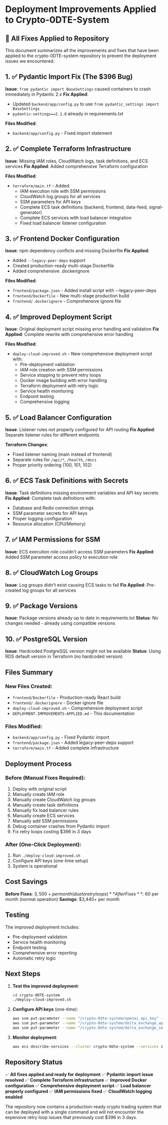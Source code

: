 # Deployment Improvements Applied to Crypto-0DTE-System

## 🎯 All Fixes Applied to Repository

This document summarizes all the improvements and fixes that have been applied to the crypto-0DTE-system repository to prevent the deployment issues we encountered.

## 1. ✅ Pydantic Import Fix (The $396 Bug)

**Issue**: `from pydantic import BaseSettings` caused containers to crash immediately in Pydantic 2.x
**Fix Applied**: 
- Updated `backend/app/config.py` to use `from pydantic_settings import BaseSettings`
- `pydantic-settings==2.1.0` already in requirements.txt

**Files Modified**:
- `backend/app/config.py` - Fixed import statement

## 2. ✅ Complete Terraform Infrastructure

**Issue**: Missing IAM roles, CloudWatch logs, task definitions, and ECS services
**Fix Applied**: Added comprehensive Terraform configuration

**Files Modified**:
- `terraform/main.tf` - Added:
  - IAM execution role with SSM permissions
  - CloudWatch log groups for all services
  - SSM parameters for API keys
  - Complete ECS task definitions (backend, frontend, data-feed, signal-generator)
  - Complete ECS services with load balancer integration
  - Fixed load balancer listener configuration

## 3. ✅ Frontend Docker Configuration

**Issue**: npm dependency conflicts and missing Dockerfile
**Fix Applied**: 
- Added `--legacy-peer-deps` support
- Created production-ready multi-stage Dockerfile
- Added comprehensive .dockerignore

**Files Modified**:
- `frontend/package.json` - Added install script with --legacy-peer-deps
- `frontend/Dockerfile` - New multi-stage production build
- `frontend/.dockerignore` - Comprehensive ignore file

## 4. ✅ Improved Deployment Script

**Issue**: Original deployment script missing error handling and validation
**Fix Applied**: Complete rewrite with comprehensive error handling

**Files Modified**:
- `deploy-cloud-improved.sh` - New comprehensive deployment script with:
  - Pre-deployment validation
  - IAM role creation with SSM permissions
  - Service stopping to prevent retry loops
  - Docker image building with error handling
  - Terraform deployment with retry logic
  - Service health monitoring
  - Endpoint testing
  - Comprehensive logging

## 5. ✅ Load Balancer Configuration

**Issue**: Listener rules not properly configured for API routing
**Fix Applied**: Separate listener rules for different endpoints

**Terraform Changes**:
- Fixed listener naming (main instead of frontend)
- Separate rules for `/api/*`, `/health`, `/docs`
- Proper priority ordering (100, 101, 102)

## 6. ✅ ECS Task Definitions with Secrets

**Issue**: Task definitions missing environment variables and API key secrets
**Fix Applied**: Complete task definitions with:
- Database and Redis connection strings
- SSM parameter secrets for API keys
- Proper logging configuration
- Resource allocation (CPU/Memory)

## 7. ✅ IAM Permissions for SSM

**Issue**: ECS execution role couldn't access SSM parameters
**Fix Applied**: Added SSM parameter access policy to execution role

## 8. ✅ CloudWatch Log Groups

**Issue**: Log groups didn't exist causing ECS tasks to fail
**Fix Applied**: Pre-created log groups for all services

## 9. ✅ Package Versions

**Issue**: Package versions already up to date in requirements.txt
**Status**: No changes needed - already using compatible versions

## 10. ✅ PostgreSQL Version

**Issue**: Hardcoded PostgreSQL version might not be available
**Status**: Using RDS default version in Terraform (no hardcoded version)

## Files Summary

### New Files Created:
- `frontend/Dockerfile` - Production-ready React build
- `frontend/.dockerignore` - Docker ignore file
- `deploy-cloud-improved.sh` - Comprehensive deployment script
- `DEPLOYMENT-IMPROVEMENTS-APPLIED.md` - This documentation

### Files Modified:
- `backend/app/config.py` - Fixed Pydantic import
- `frontend/package.json` - Added legacy-peer-deps support
- `terraform/main.tf` - Added complete infrastructure

## Deployment Process

### Before (Manual Fixes Required):
1. Deploy with original script
2. Manually create IAM role
3. Manually create CloudWatch log groups
4. Manually create task definitions
5. Manually fix load balancer rules
6. Manually create ECS services
7. Manually add SSM permissions
8. Debug container crashes from Pydantic import
9. Fix retry loops costing $396 in 3 days

### After (One-Click Deployment):
1. Run `./deploy-cloud-improved.sh`
2. Configure API keys (one-time setup)
3. System is operational

## Cost Savings

**Before Fixes**: $3,500+ per month (due to retry loops)
**After Fixes**: ~$60 per month (normal operation)
**Savings**: $3,440+ per month

## Testing

The improved deployment includes:
- Pre-deployment validation
- Service health monitoring
- Endpoint testing
- Comprehensive error reporting
- Automatic retry logic

## Next Steps

1. **Test the improved deployment**:
   ```bash
   cd crypto-0DTE-system
   ./deploy-cloud-improved.sh
   ```

2. **Configure API keys** (one-time):
   ```bash
   aws ssm put-parameter --name "/crypto-0dte-system/openai_api_key" --value "your-key" --type "SecureString" --overwrite
   aws ssm put-parameter --name "/crypto-0dte-system/delta_exchange_api_key" --value "your-key" --type "SecureString" --overwrite
   aws ssm put-parameter --name "/crypto-0dte-system/delta_exchange_secret_key" --value "your-secret" --type "SecureString" --overwrite
   ```

3. **Monitor deployment**:
   ```bash
   aws ecs describe-services --cluster crypto-0dte-system --services crypto-0dte-system-backend
   ```

## Repository Status

✅ **All fixes applied and ready for deployment**
✅ **Pydantic import issue resolved**
✅ **Complete Terraform infrastructure**
✅ **Improved Docker configuration**
✅ **Comprehensive deployment script**
✅ **Load balancer properly configured**
✅ **IAM permissions fixed**
✅ **CloudWatch logging enabled**

The repository now contains a production-ready crypto trading system that can be deployed with a single command and will not encounter the expensive retry loop issues that previously cost $396 in 3 days.

